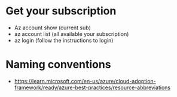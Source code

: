# Get your subscription
- Az account show (current sub)
- az account list (all available your subscription)
- az login (follow the instructions to login)

#  Naming conventions
- https://learn.microsoft.com/en-us/azure/cloud-adoption-framework/ready/azure-best-practices/resource-abbreviations